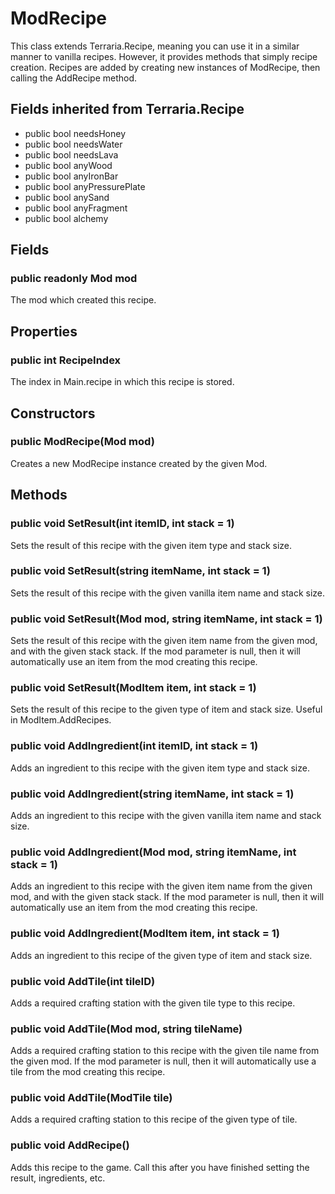 # ModRecipe

This class extends Terraria.Recipe, meaning you can use it in a similar manner to vanilla recipes. However, it provides methods that simply recipe creation. Recipes are added by creating new instances of ModRecipe, then calling the AddRecipe method.

## Fields inherited from Terraria.Recipe

- public bool needsHoney
- public bool needsWater
- public bool needsLava
- public bool anyWood
- public bool anyIronBar
- public bool anyPressurePlate
- public bool anySand
- public bool anyFragment
- public bool alchemy

## Fields

### public readonly Mod mod

The mod which created this recipe.

## Properties

### public int RecipeIndex

The index in Main.recipe in which this recipe is stored.

## Constructors

### public ModRecipe(Mod mod)

Creates a new ModRecipe instance created by the given Mod.

## Methods

### public void SetResult(int itemID, int stack = 1)

Sets the result of this recipe with the given item type and stack size.

### public void SetResult(string itemName, int stack = 1)

Sets the result of this recipe with the given vanilla item name and stack size.

### public void SetResult(Mod mod, string itemName, int stack = 1)

Sets the result of this recipe with the given item name from the given mod, and with the given stack stack. If the mod parameter is null, then it will automatically use an item from the mod creating this recipe.

### public void SetResult(ModItem item, int stack = 1)

Sets the result of this recipe to the given type of item and stack size. Useful in ModItem.AddRecipes.

### public void AddIngredient(int itemID, int stack = 1)

Adds an ingredient to this recipe with the given item type and stack size.

### public void AddIngredient(string itemName, int stack = 1)

Adds an ingredient to this recipe with the given vanilla item name and stack size.

### public void AddIngredient(Mod mod, string itemName, int stack = 1)

Adds an ingredient to this recipe with the given item name from the given mod, and with the given stack stack. If the mod parameter is null, then it will automatically use an item from the mod creating this recipe.

### public void AddIngredient(ModItem item, int stack = 1)

Adds an ingredient to this recipe of the given type of item and stack size.

### public void AddTile(int tileID)

Adds a required crafting station with the given tile type to this recipe.

### public void AddTile(Mod mod, string tileName)

Adds a required crafting station to this recipe with the given tile name from the given mod. If the mod parameter is null, then it will automatically use a tile from the mod creating this recipe.

### public void AddTile(ModTile tile)

Adds a required crafting station to this recipe of the given type of tile.

### public void AddRecipe()

Adds this recipe to the game. Call this after you have finished setting the result, ingredients, etc.